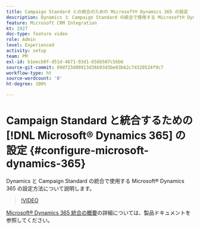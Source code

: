 ```yaml
---
title: Campaign Standard との統合のための Microsoft® Dynamics 365 の設定
description: Dynamics と Campaign Standard の統合で使用する Microsoft® Dynamics 365 の設定方法について説明します。
feature: Microsoft CRM Integration
kt: 2927
doc-type: feature video
role: Admin
level: Experienced
activity: setup
team: PM
exl-id: b1eecb0f-d51d-4671-93d1-656b507c5bb6
source-git-commit: 89df23d00913d36b93d3be03b62c74320524f9c7
workflow-type: ht
source-wordcount: '0'
ht-degree: 100%

---
```


# Campaign Standard と統合するための [!DNL Microsoft® Dynamics 365] の設定 {#configure-microsoft-dynamics-365}

Dynamics と Campaign Standard の統合で使用する Microsoft® Dynamics 365 の設定方法について説明します。

>[!VIDEO](https://video.tv.adobe.com/v/27637?quality=12&learn=on)

[Microsoft® Dynamics 365 統合の概要](https://experienceleague.adobe.com/docs/campaign-standard/using/integrating-with-adobe-cloud/campaign-and-microsoft-dynamics-365/d365-acs-get-started.html?lang=ja)の詳細については、製品ドキュメントを参照してください。
